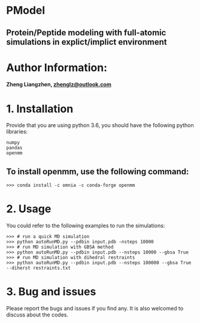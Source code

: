 # PModel
## Protein/Peptide modeling with full-atomic simulations in explict/implict environment

# Author Information:
#### Zheng Liangzhen, zhenglz@outlook.com

# 1. Installation
Provide that you are using python 3.6, you should have the following python libraries:

    numpy
    pandas
    openmm

## To install openmm, use the following command:

    >>> conda install -c omnia -c conda-forge openmm

# 2. Usage
You could refer to the following examples to run the simulations:

    >>> # run a quick MD simulation
    >>> python autoRunMD.py --pdbin input.pdb -nsteps 10000
    >>> # run MD simulation with GBSA method
    >>> python autoRunMD.py --pdbin input.pdb --nsteps 10000 --gbsa True
    >>> # run MD simulation with dihedral restraints
    >>> python autoRunMD.py --pdbin input.pdb --nsteps 100000 --gbsa True --diherst restraints.txt

# 3. Bug and issues
Please report the bugs and issues if you find any. It is also welcomed to discuss about the codes.

